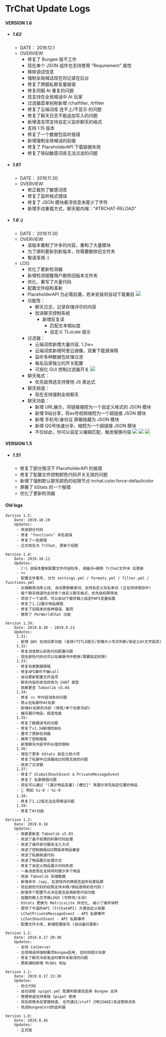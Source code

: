 # TrChat Update Logs #

#### VERSION 1.6
  - ##### 1.62
    - DATE： 2019.12.1
    - OVERVIEW:
      - 修复了 Bungee 版不工作
      - 现在单个 JSON 组件也支持使用 "Requirement" 属性
      - 移除调试信息
      - 强制全局喊话现在将记录在后台
      - 修复了跨服私聊变量报错
      - 修复同服 At 重复的问题
      - 现支持在全局喊话中 At 玩家
      - 过滤器菜单别称新增 /chatfilter, /trfilter
      - 修复了云端词库 连不上/不显示 的问题
      - 修复了聊天日志不能追加写入的问题
      - 新增语言项支持自定义监听聊天的格式
      - 支持 1.15 版本
      - 修复了一个数据包监听报错
      - 新增强制全局喊话的前缀
      - 修复了 PlaceholderAPI 下载链接失效
      - 修复了铁砧敏感词库无法过滤的问题
  - ##### 1.61
    - DATE： 2019.11.30
    - OVERVIEW:
      - 修正裁剪了敏感词库
      - 修复了监听格式错误
      - 修复了 JSON 模块悬浮信息末尾少了字符
      - 新增手动重载方式，聊天框内喊："#TRCHAT-RELOAD"
  - ##### 1.6 :)
    - DATE： 2019.11.30
    - OVERVIEW:
      - 该版本重制了许多的内容，重构了大量模块
      - 为了顺利更新到新版本，你需要删除旧文件夹
      - 敬请享用 :)
    - LOG:
      - 优化了更新检测器
      - 新增检测提醒用户删除旧版本文件夹
      - 优化、重写了大量代码
      - 配置文件结构革新
      - PlaceholderAPI 为必需前置，若未安装将自动下载重启
      ![](https://i.loli.net/2019/11/30/M7QuCip2jZUNkGd.png)
      - 功能性：
        - 聊天日志，记录存储详尽的内容
        - 改进聊天控制系统
          - 新增反复读
            - 匹配文本相似度
            - 自定义 TLocale 提示
      - 过滤器：
        - 云端词库新增大量内容, 1.2w+
        - 云端词库新增阿里云镜像，双重下载源保障
        - 监听多种数据包处理过滤
        - 每名玩家独立的开关配置
        - 可视化 GUI 控制过滤器开关
        ![](https://i.loli.net/2019/11/30/wxynG2okcFpLj4l.png)
      - 聊天格式：
        - 优先级筛选支持使用 JS 表达式
      - 聊天频道：
        - 现在支持强制全局聊天
      - 聊天功能：
        - 新增 URL展示，将链接缩短为一个自定义格式的 JSON 模块
        - 新增 B站分享，将av号视频缩短为一个超链接 JSON 模块
        - 新增 手机号/身份证 屏蔽隐藏为 JSON 模块
        - 新增 QQ号快速分享，缩短为一个超链接 JSON 模块
        - 不仅如此，你可以自定义编辑匹配，触发替换内容
        ![](https://i.loli.net/2019/11/30/2WVEyrz4jYZwgmI.png)
        ![](https://i.loli.net/2019/11/30/lWYbH7ztPJVfSje.png)
        ![](https://i.loli.net/2019/11/30/onepTGQrh8yNamz.png)
        
#### VERSION 1.5
  - ##### 1.51
    - 修复了部分情况下 PlaceholderAPI 的报错
    - 修复了配置文件控制颜色代码开关无效的问题
    - 新增了强制默认聊天颜色的权限节点 trchat.color.force-defaultcolor
    - 屏蔽了 bStats 的一个报错
    - 优化了更新检测器

#### Old logs
	Version 1.5:
		Date: 2019.10.19    
		Updates:
		 - 改进部分代码
		 - 修复 "functions" 命名错误
		 - 修复了一些报错
		 - 正式改名为 TrChat, 更新介绍图

	Version 1.4:
		Date: 2019.10.12
		Updates:
		 - [!] 该版本重制配置文件内容较多, 请备份+删除 TrChat文件夹 后更新
		 - >>
		 - 配置文件重写, 分为 settings.yml / formats.yml / filter.yml / functions.yml
		 - 云端敏感词库上线, 自动更新敏感词、支持自定义白名单词 (正在持续增加中)
		 - 每个聊天频道均支持多个自定义聊天格式，优先级权限筛选
		 - 添加了一个选项，可以自动下载并载入指定PAPI变量拓展
		 - 修复了1.12展示物品报错
		 - 修复了旧版本的各种错误、漏洞
		 - 移除了 PerWorldChat 功能

	Version 1.3X:
		Date: 2019.8.30 - 2019.9.13
		Updates:
  		 1.31:
  		 - 新增 @At 在线玩家功能 (音效+TITLE提示/忽略大小写式判断/自定义At文字高亮)
  		 1.32:
  		 - 修复消息默认彩色代码配置问题
  		 - 现在颜色代码也可以在编辑书中使用(需要指定权限)
  		 1.33:
  		 - 修复玩家数据报错
  		 - 修复API事件不被call
  		 - 自动更新配置文件选项
  		 - 聊天内容的发包将改为 CHAT 类型
  		 - 依赖更至 Taboolib v5.04
  		 1.34:
  		 - 修复 <> 中内容消失的问题
  		 - 禁止在私聊中At玩家
  		 - 新增At玩家的冷却 (常规/单个玩家冷却)
  		 - 缓存展示物品，提高性能
  		 1.35:
  		 - 修复了数据读写的问题
  		 - 修复了v1.34新增的BUG
  		 - 重写了更新检测器
  		 - 移除了控制面板
  		 - 新增聊天内容字符长度的限制
  		 1.36:
  		 - 增加了更多 bStats 自定义统计项
  		 - 修复了私聊中过滤器绕过权限无效的问题
  		 - 改进了过滤器
  		 1.37:
  		 - 修复了 GlobalShoutEvent & PrivateMessageEvent
  		 - 修复了 私聊报错问题
  		 - 现在可以通过 "[展示物品变量]-[槽位]" 来展示背包指定位置的物品
  		 - 👆 例如 %i-0 ~ %i-9
  		 1.38:
  		 - 修复了1.12版无法全局喊话问题
  		 1.39:
  		 - 修复了At功能

	Version 1.3:
		Date: 2019.8.18
		Updates:
		 - 依赖更新至 Taboolib v5.03
		 - 改进了基于权限的彩聊代码处理
		 - 改进了插件部分服务注入方式
		 - 改进了控制面板GUI跨版本物品兼容
		 - 改进了私聊频道代码
		 - 改进了物品展示处理方式
		 - 修复了自定义物品展示代码失效
		 - 一条消息现在支持同时展示多个物品
		 - 改由 Taboolib 存储数据
		 - 新增命令 /spy, 在游戏内切换是否监听玩家私聊
		 - 现在颜色代码的权限支持木牌/铁砧使用彩色代码！
		 - 新增多个配置节点决定是否启用颜色代码功能
		 - 炫酷的载入文字画LOGO (可修改/关闭)
		 - bStats 更换为 MetricsLite 并优化, 减小了插件体积
		 - 提供了牛逼的API (TrChatAPI) 方便自定义拓展
		 - LChatPrivateMessageEvent - API 私聊事件
		 - LChatShoutEvent - API 私聊事件
		 - 配置文件大改, 新增配置版号 (自动备份更新)

	Version 1.2:
		Date: 2019.8.17 20:30
		Updates:
		 - 支持 CatServer
		 - 全局喊话将强制要求Bungee启用, 否则则提示玩家
		 - 修复了聊天冷却发送时事件未取消的问题
		 - 更新通知新增 Mcbbs 地址

	Version 1.1:
		Date: 2019.8.17 13:30
		Updates:
		 - 优化代码
		 - 自动读取 spigot.yml 配置判断是否启用 Bungee 支持
		 - 管理频道支持单独 Spigot 使用
		 - 现在即使未在管理频道, 也可通过/staff [MESSAGE]发送管频消息
		 - 改进BungeeCord的监听器

	Version 1.0:
		Date: 2019.8.16
		Updates:
		 - 正式版